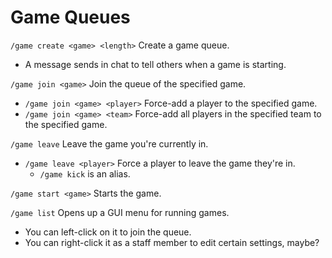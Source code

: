 # Game Queues
`/game create <game> <length>` Create a game queue.
- A message sends in chat to tell others when a game is starting.

`/game join <game>` Join the queue of the specified game.
- `/game join <game> <player>` Force-add a player to the specified game.
- `/game join <game> <team>` Force-add all players in the specified team to the specified game.

`/game leave` Leave the game you're currently in.
- `/game leave <player>` Force a player to leave the game they're in.
  - `/game kick` is an alias.

`/game start <game>` Starts the game.

`/game list` Opens up a GUI menu for running games.
- You can left-click on it to join the queue.
- You can right-click it as a staff member to edit certain settings, maybe?
